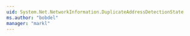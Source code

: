 ```yaml
---
uid: System.Net.NetworkInformation.DuplicateAddressDetectionState
ms.author: "bobdel"
manager: "markl"
---
```

